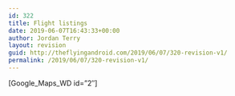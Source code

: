 ```yaml
---
id: 322
title: Flight listings
date: 2019-06-07T16:43:33+00:00
author: Jordan Terry
layout: revision
guid: http://theflyingandroid.com/2019/06/07/320-revision-v1/
permalink: /2019/06/07/320-revision-v1/
---
```

 [Google\_Maps\_WD id=&#8221;2&#8243;]